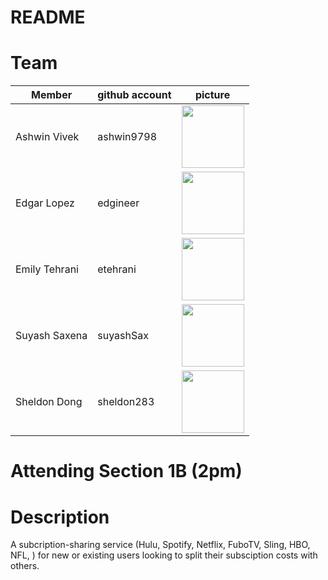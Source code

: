 # README

# Team
|   Member      | github account| picture  |
| ------------- | ------------- | -------- |
| Ashwin Vivek  | ashwin9798    | <img src="https://scontent-lax3-1.xx.fbcdn.net/v/t1.0-1/p320x320/69783662_2261541240607978_8021921112654872576_n.jpg?_nc_cat=102&_nc_oc=AQnl15lbl2WKExGuuoRIHlx_ybLyJfoIKstMLiHIX08N7PX8N5CwtJA_C5ivIbwJyd4&_nc_ht=scontent-lax3-1.xx&oh=9c82cb057db62406e109e0ed0c7c9b5f&oe=5E3742D9" height="100" width="100">  |
| Edgar Lopez   | edgineer      |   <img src="https://scontent-lax3-1.xx.fbcdn.net/v/t1.15752-9/72211374_530046221088857_6635749920001228800_n.png?_nc_cat=110&_nc_oc=AQlU0wxzs7GfPGraMXoiHI03y32X7TljOOH5ZeNtHNbtDYGtoX0fZdFNGGtoHb1F3dCyEZZHXaGDs92OXFlN5bqD&_nc_ht=scontent-lax3-1.xx&oh=e6ee84f6e1d041603e24444a1503b713&oe=5E1A3CFE" height="100" width="100"> |
| Emily Tehrani | etehrani      |   <img src="https://scontent-lax3-1.xx.fbcdn.net/v/t1.15752-9/72212787_506757186843479_4509276470329212928_n.jpg?_nc_cat=109&_nc_oc=AQko8KqtYWSPYiyUYgKdpn4IsSrq4nhfNG5Pg54VSkRxJVIuJEWEHBqGyQd-XR0OD0g&_nc_ht=scontent-lax3-1.xx&oh=75f9fd8ffbae869481ed343474e4a171&oe=5E1D59D4" height="100" width="100"> |
| Suyash Saxena | suyashSax     |   <img src="https://avatars2.githubusercontent.com/u/22601648?s=460&v=4" height="100" width="100">|
| Sheldon Dong | sheldon283     |   <img src="https://avatars3.githubusercontent.com/u/15060862?s=400&u=6e41e7ea82ccc2ecad63bf1e49138aeb0d9de8fa&v=4" height="100" width="100">|

# Attending Section 1B (2pm)

# Description
A subcription-sharing service (Hulu, Spotify, Netflix, FuboTV, Sling, HBO, NFL, <sport sites>) for new or existing users looking to split their subsciption costs with others.
